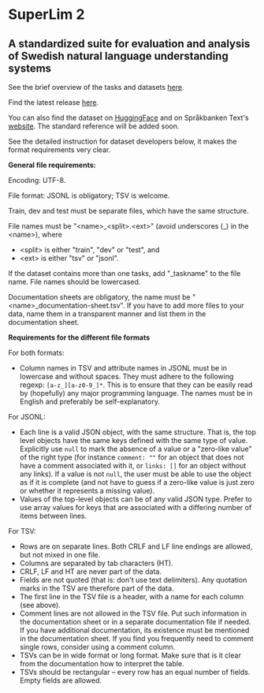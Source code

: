 # SuperLim 2
## A standardized suite for evaluation and analysis of Swedish natural language understanding systems

See the brief overview of the tasks and datasets [here](https://github.com/spraakbanken/SuperLim-2/blob/main/tasks.tsv). 

Find the latest release [here](https://github.com/spraakbanken/SuperLim-2/releases).

You can also find the dataset on [HuggingFace](https://huggingface.co/datasets/sbx/superlim-2/tree/main/data) and on Språkbanken Text's [website](https://spraakbanken.gu.se/resurser/superlim). The standard reference will be added soon.

See the detailed instruction for dataset developers below, it makes the format requirements very clear.

**General file requirements:**

Encoding: UTF-8.

File format: JSONL is obligatory; TSV is welcome.

Train, dev and test must be separate files, which have the same structure.

File names must be "&lt;name>\_&lt;split>.&lt;ext>" (avoid underscores (\_) in the &lt;name>), where 
- &lt;split> is either "train", "dev" or "test", and 
- &lt;ext> is either "tsv" or "jsonl". 

If the dataset contains more than one tasks, add "_taskname" to the file name. File names should be lowercased.

Documentation sheets are obligatory, the name must be "&lt;name>_documentation-sheet.tsv". If you have to add more files to your data, name them in a transparent manner and list them in the documentation sheet.

**Requirements for the different file formats**

For both formats:
- Column names in TSV and attribute names in JSONL must be in lowercase and without spaces. They must adhere to the following regexp: `[a-z_][a-z0-9_]*`. This is to ensure that they can be easily read by (hopefully) any major programming language. The names must be in English and preferably be self-explanatory.

For JSONL:
- Each line is a valid JSON object, with the same structure. That is, the top level objects have the same keys defined with the same type of value. Explicitly use `null` to mark the absence of a value or a "zero-like value" of the right type (for instance `comment: ""` for an object that does not have a comment associated with it, or `links: []` for an object without any links). If a value is not `null`, the user must be able to use the object as if it is complete (and not have to guess if a zero-like value is just zero or whether it represents a missing value).
- Values of the top-level objects can be of any valid JSON type. Prefer to use array values for keys that are associated with a differing number of items between lines.

For TSV:
- Rows are on separate lines. Both CRLF and LF line endings are allowed, but not mixed in one file.
- Columns are separated by tab characters (HT).
- CRLF, LF and HT are never part of the data.
- Fields are not quoted (that is: don't use text delimiters). Any quotation marks in the TSV are therefore part of the data.
- The first line in the TSV file is a header, with a name for each column (see above).
- Comment lines are not allowed in the TSV file. Put such information in the documentation sheet or in a separate documentation file if needed. If you have additional documentation, its existence must be mentioned in the documentation sheet. If you find you frequently need to comment single rows, consider using a comment column. 
- TSVs can be in wide format or long format. Make sure that is it clear from the documentation how to interpret the table.
- TSVs should be rectangular – every row has an equal number of fields. Empty fields are allowed. 
